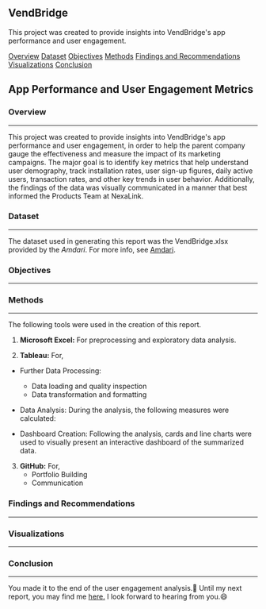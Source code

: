 ## VendBridge
This project was created to provide insights into VendBridge's app performance and user engagement.

[Overview](#overview)
[Dataset](#dataset)
[Objectives](#objectives)
[Methods](#methods)
[Findings and Recommendations](#findings-and-recommendations)
[Visualizations](#visualizations)
[Conclusion](#conclusion)

## App Performance and User Engagement Metrics

### Overview
---
This project was created to provide insights into VendBridge's app performance and user engagement, in order to help the parent company gauge the effectiveness and measure the impact of its marketing campaigns. The major goal is to identify key metrics that help understand user demography, track installation rates, user sign-up figures, daily active users, transaction rates, and other key trends in user behavior. Additionally, the findings of the data was visually communicated in a manner that best informed the Products Team at NexaLink.


### Dataset
---
The dataset used in generating this report was the VendBridge.xlsx provided by the _Amdari_. For more info, see [Amdari](https://www.amdari.io/dashboard-projects/data%20analytics/dashboard-project-details/152).


### Objectives
---


### Methods
---
The following tools were used in the creation of this report.
1. **Microsoft Excel:** For preprocessing and exploratory data analysis.

2. **Tableau:** For,
  * Further Data Processing:
    - Data loading and quality inspection
    -  Data transformation and formatting

  * Data Analysis: During the analysis, the following measures were calculated:

  * Dashboard Creation: Following the analysis, cards and line charts were used to visually present an interactive dashboard of the summarized data.

3. **GitHub:** For,
   - Portfolio Building
   - Communication


### Findings and Recommendations
---


### Visualizations
---


### Conclusion
---
You made it to the end of the user engagement analysis.🥳
Until my next report, you may find me [here.](https://www.linkedin.com/in/kayeneii/) I look forward to hearing from you.😄

